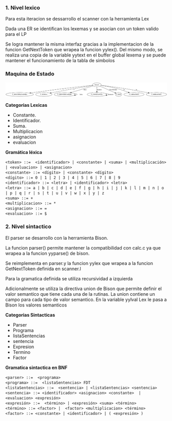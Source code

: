 
### 1. Nivel lexico

Para esta iteracion se dessarrollo el scanner con la herramienta Lex

Dada una ER se identifican los lexemas y se asocian con un token valido para el LP

Se logra mantener la misma interfaz gracias a la implementacion de la funcion GetNextToken que wrapea la funcion yylex(). Del mismo modo, se realiza una copia de la variable yytext en el buffer global lexema y se puede mantener el funcionamiento de la tabla de simbolos

### Maquina de Estado
![NivelLexico](./img/maquina.gv.svg)

**Categorias Lexicas**
- Constante.
- Identificador.
- Suma.
- Multiplicacion
- asignacion
- evaluacion

**Gramática léxica**
```
<token> ::=  <identificador> | <constante> | <suma> | <multiplicación> | <evaluacion> | <asignacion> 
<constante> ::= <dígito> | <constante> <dígito>
<dígito> ::= 0 | 1 | 2 | 3 | 4 | 5 | 6 | 7 | 8 | 9
<identificador> ::= <letra> | <identificador> <letra>
<letra> ::= a | b | c | d | e | f | g | h | i | j | k | l | m | n | o | p | q | r | s | t | u | v | w | x | y | z
<suma> ::= +
<multiplicacion> ::= *
<asignacion> ::= =
<evaluacion> ::= $
```

### 2. Nivel sintactico

El parser se desarrollo con la herramienta Bison.

La funcion parser() permite mantener la compatibilidad con calc.c ya que wrapea a la funcion yyparse() de bison. 

Se reimplementa en parser.y la funcion yylex que wrapea a la funcion GetNextToken definida en scanner.l

Para la gramatica definida se utiliza recursividad a izquierda

Adicionalmente se utiliza la directiva union de Bison que permite definir el valor semantico que tiene cada una de la rutinas. La union contiene un campo para cada tipo de valor semantico. En la variable yylval Lex le pasa a Bison los valores semanticos

**Categorias Sintacticas**
- Parser
- Programa
- listaSentencias
- sentencia
- Expresion
- Termino
- Factor

**Gramatica sintactica en BNF**
```
<parser> ::=  <programa>
<programa> ::=  <listaSentencias> FDT
<listaSentencias> ::=  <sentencia> | <listaSentencias> <sentencia>
<sentencia> ::= <identificador> <asignacion> <constante>  |  <evaluacion> <expresión> 
<expresión> ::=  <término> | <expresión> <suma> <término>
<término> ::= <factor> |  <factor> <multiplicacion> <término>
<factor> ::= <constante> | <identificador> | ( <expresión> ) 
```